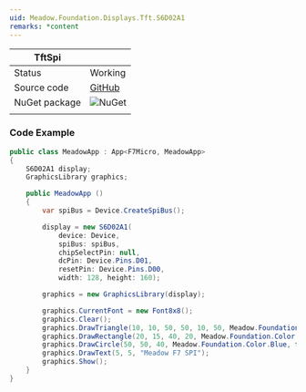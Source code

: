 ```yaml
---
uid: Meadow.Foundation.Displays.Tft.S6D02A1
remarks: *content
---
```


| TftSpi |             |
|---------|-------------|
| Status        | Working             |
| Source code        | [GitHub](https://github.com/WildernessLabs/Meadow.Foundation/tree/master/Source/Meadow.Foundation.Peripherals/Displays.TftSpi)            |
| NuGet package      | ![NuGet](https://img.shields.io/nuget/v/Meadow.Foundation.Displays.TftSpi.svg?label=NuGet)
| | |

### Code Example

```csharp
public class MeadowApp : App<F7Micro, MeadowApp>
{
    S6D02A1 display;
    GraphicsLibrary graphics;

    public MeadowApp ()
    {
        var spiBus = Device.CreateSpiBus();

        display = new S6D02A1(
            device: Device, 
            spiBus: spiBus,
            chipSelectPin: null,
            dcPin: Device.Pins.D01,
            resetPin: Device.Pins.D00,
            width: 128, height: 160);

        graphics = new GraphicsLibrary(display);

        graphics.CurrentFont = new Font8x8();
        graphics.Clear();
        graphics.DrawTriangle(10, 10, 50, 50, 10, 50, Meadow.Foundation.Color.Red);
        graphics.DrawRectangle(20, 15, 40, 20, Meadow.Foundation.Color.Yellow, false);
        graphics.DrawCircle(50, 50, 40, Meadow.Foundation.Color.Blue, false);
        graphics.DrawText(5, 5, "Meadow F7 SPI");
        graphics.Show();
    }
}
```